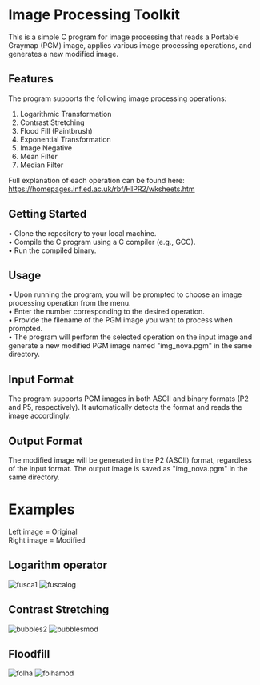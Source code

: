 # Image Processing Toolkit

This is a simple C program for image processing that reads a Portable Graymap (PGM) image, applies various image processing operations, and generates a new modified image.
## Features

The program supports the following image processing operations:

1. Logarithmic Transformation
2. Contrast Stretching
3. Flood Fill (Paintbrush)
4. Exponential Transformation 
5. Image Negative 
6. Mean Filter 
7. Median Filter 

Full explanation of each operation can be found here: https://homepages.inf.ed.ac.uk/rbf/HIPR2/wksheets.htm

## Getting Started

• Clone the repository to your local machine. <br />
• Compile the C program using a C compiler (e.g., GCC).<br />
• Run the compiled binary.<br />

## Usage

• Upon running the program, you will be prompted to choose an image processing operation from the menu. <br />
• Enter the number corresponding to the desired operation. <br />
• Provide the filename of the PGM image you want to process when prompted. <br />
• The program will perform the selected operation on the input image and generate a new modified PGM image named "img_nova.pgm" in the same directory. <br />

## Input Format

The program supports PGM images in both ASCII and binary formats (P2 and P5, respectively). It automatically detects the format and reads the image accordingly.

## Output Format

The modified image will be generated in the P2 (ASCII) format, regardless of the input format. The output image is saved as "img_nova.pgm" in the same directory.

# Examples
Left image = Original <br />
Right image = Modified
## Logarithm operator
![fusca1](https://github.com/jpviguini/image-processing-toolkit/assets/70961838/01d7f9df-bccc-4e95-8912-8cc758ed216e)
![fuscalog](https://github.com/jpviguini/image-processing-toolkit/assets/70961838/2517f4a7-f417-4339-9dcc-d67b1e8ee4cd)


## Contrast Stretching
![bubbles2](https://github.com/jpviguini/image-processing-toolkit/assets/70961838/302efdc3-a3d4-4b58-a6cd-d4d6eff66111)
![bubblesmod](https://github.com/jpviguini/image-processing-toolkit/assets/70961838/45ea4722-5adf-4e4f-86dd-e999c74fb4ac)


## Floodfill
![folha](https://github.com/jpviguini/image-processing-toolkit/assets/70961838/d49aacfa-b43f-4c82-a3a5-c27833c262b0)
![folhamod](https://github.com/jpviguini/image-processing-toolkit/assets/70961838/2e26e250-1e84-4740-b23c-a56713c13e9f)



